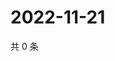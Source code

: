 # 2022-11-21

共 0 条

<!-- BEGIN WEIBO -->
<!-- 最后更新时间 Mon Nov 21 2022 19:13:16 GMT+0800 (China Standard Time) -->

<!-- END WEIBO -->

